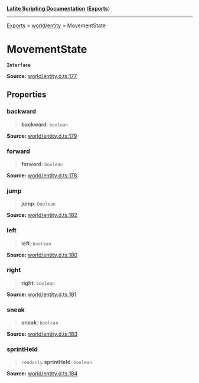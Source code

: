 [**Latite Scripting Documentation**](../../README.md) ([**Exports**](../../exports.md))

---

[Exports](../../exports.md) > [world/entity](../index.md) > MovementState

# MovementState

**`Interface`**

**Source:** [world/entity.d.ts:177](https://github.com/LatiteScripting/latitescripting.github.io/blob/e10e2da/definitions/world/entity.d.ts#L177)

## Properties

### backward

> **backward**: `boolean`

**Source:** [world/entity.d.ts:179](https://github.com/LatiteScripting/latitescripting.github.io/blob/e10e2da/definitions/world/entity.d.ts#L179)

### forward

> **forward**: `boolean`

**Source:** [world/entity.d.ts:178](https://github.com/LatiteScripting/latitescripting.github.io/blob/e10e2da/definitions/world/entity.d.ts#L178)

### jump

> **jump**: `boolean`

**Source:** [world/entity.d.ts:182](https://github.com/LatiteScripting/latitescripting.github.io/blob/e10e2da/definitions/world/entity.d.ts#L182)

### left

> **left**: `boolean`

**Source:** [world/entity.d.ts:180](https://github.com/LatiteScripting/latitescripting.github.io/blob/e10e2da/definitions/world/entity.d.ts#L180)

### right

> **right**: `boolean`

**Source:** [world/entity.d.ts:181](https://github.com/LatiteScripting/latitescripting.github.io/blob/e10e2da/definitions/world/entity.d.ts#L181)

### sneak

> **sneak**: `boolean`

**Source:** [world/entity.d.ts:183](https://github.com/LatiteScripting/latitescripting.github.io/blob/e10e2da/definitions/world/entity.d.ts#L183)

### sprintHeld

> `readonly` **sprintHeld**: `boolean`

**Source:** [world/entity.d.ts:184](https://github.com/LatiteScripting/latitescripting.github.io/blob/e10e2da/definitions/world/entity.d.ts#L184)
